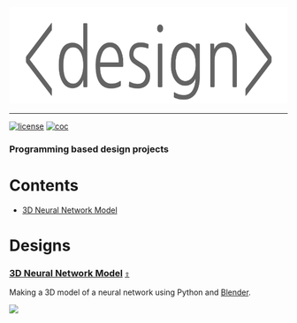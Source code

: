 <div align="center">
  <a href="https://github.com/andrewtavis/design"><img src="https://raw.githubusercontent.com/andrewtavis/design/main/.github/resources/logo/design_logo_transparent.png" width="656" height="175"></a>
</div>

---

[![license](https://img.shields.io/github/license/andrewtavis/design.svg)](https://github.com/andrewtavis/design/blob/main/LICENSE.txt)
[![coc](https://img.shields.io/badge/coc-Contributor%20Covenant-ff69b4.svg)](https://github.com/andrewtavis/design/blob/main/.github/CODE_OF_CONDUCT.md)

### Programming based design projects

<a id="contents"></a>

# **Contents**

- [3D Neural Network Model](#3d-neural-network-model)

# Designs

<a id="3d-neural-network-model"></a>

### [3D Neural Network Model](https://github.com/andrewtavis/design/tree/main/neural_network_blender_model) [`⇧`](#contents)

Making a 3D model of a neural network using Python and [Blender](https://www.blender.org/).

![](https://raw.githubusercontent.com/andrewtavis/design/main/.github/resources/images/neural_network_stl.gif)
